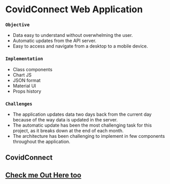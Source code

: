 # CovidConnect Web Application
 
### `Objective`
<ul>
 <li>Data easy to understand without overwhelming the user.</li>
<li>Automatic updates from the API server.</li>
<li>Easy to access and navigate from a desktop to a mobile device.</li>
</ul>

### `Implementation`
<ul>
    <li>Class components</li>
   <li>Chart JS</li>
   <li>JSON format</li>
    <li>Material UI</li>
    <li>Props history</li>
</ul>

### `Challenges`
<ul>
    <li>The application updates data two days back from the current day because of the way data is updated in the server.</li>
    <li>The automatic update has been the most challenging task for this project, as it breaks down at the end of each month.</li>
    <li>The architecture has been challenging to implement in few components throughout the application.</li>
</ul>


## CovidConnect

  <h2><a href="https://covid-connect-git-main.braucalderon.vercel.app/" target="_blank">Check me Out Here too</a></h2>
  
